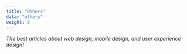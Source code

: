 ```yaml
---
title: "Others"
data: "others"
weight: 0
---
```


_The best articles about web design, mobile design, and user experience design!_


